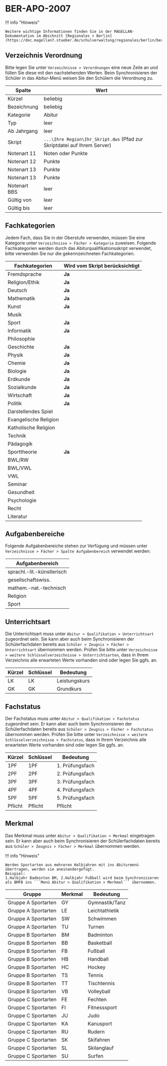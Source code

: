 # BER-APO-2007

!!! info "Hinweis"

    Weitere wichtige Informationen finden Sie in der MAGELLAN-Dokumentation im Abschnitt [Regionales > Berlin](https://doc.magellan7.stueber.de/schulverwaltung/regionales/berlin/berlin/)!

## Verzeichnis Verordnung

Bitte legen Sie unter ```Verzeichnisse > Verordnungen``` eine neue Zeile an und füllen Sie diese mit den nachstehenden Werten. Beim Synchronisieren der Schüler in das Abitur-Menü weisen Sie den Schülern die Verordnung zu.

|Spalte|Wert|
|--|--|
|Kürzel|beliebig|
|Bezeichnung|beliebig|
|Kategorie|Abitur|
|Typ|leer|
|Ab Jahrgang|leer|
|Skript|```...\Ihre Region\Ihr_Skript.dws``` (Pfad zur Skriptdatei auf Ihrem Server)|
|Notenart 11|Noten oder Punkte|
|Notenart 12|Punkte|
|Notenart 13|Punkte|
|Notenart 13|Punkte|
|Notenart BBS|leer|
|Gültig von |leer|
|Gültig bis|leer|

## Fachkategorien

Jedem Fach, dass Sie in der Oberstufe verwenden, müssen Sie eine Kategorie unter ```Verzeichnisse > Fächer > Kategorie``` zuweisen.
Folgende Fachkategorien werden durch das Abiturqualifikationsskript verwendet, bitte verwenden Sie nur die gekennzeichneten Fachkategorien.

|Fachkategorien|Wird vom Skript berücksichtigt|
|--|--|
|Fremdsprache|**Ja**|
|Religion/Ethik|**Ja**|
|Deutsch|**Ja**|
|Mathematik|**Ja**|
|Kunst|**Ja**|
|Musik||
|Sport|**Ja**|
|Informatik|**Ja**|
|Philosophie||
|Geschichte|**Ja**|
|Physik|**Ja**|
|Chemie|**Ja**|
|Biologie|**Ja**|
|Erdkunde|**Ja**|
|Sozialkunde|**Ja**|
|Wirtschaft|**Ja**|
|Politik|**Ja**|
|Darstellendes Spiel||
|Evangelische Religion||
|Katholische Religion||
|Technik||
|Pädagogik||
|Sporttheorie|**Ja**|
|BWL/RW||
|BWL/VWL||
|VWL||
|Seminar||
|Gesundheit||
|Psychologie||
|Recht||
|Literatur|||

## Aufgabenbereiche

Folgende Aufgabenbereiche stehen zur Verfügung und müssen unter ```Verzeichnisse > Fächer > Spalte Aufgabenbereich``` verwendet werden:

|Aufgabenbereich|
|--|
|sprachl.-lit.-künstlerisch|
|gesellschaftswiss.|
|mathem.-nat.-technisch|
|Religion|
|Sport|

## Unterrichtsart

Die Unterrichtsart muss unter ```Abitur > Qualifikation > Unterrichtsart``` zugeordnet sein. Sie kann aber auch beim Synchronisieren der Schülerfachdaten bereits aus ```Schüler > Zeugnis > Fächer > Unterrichtsart``` übernommen werden.
Prüfen Sie bitte unter ```Verzeichnisse > weitere Schlüsselverzeichnisse > Unterrichtsarten```,  dass in Ihrem Verzeichnis alle erwarteten Werte vorhanden sind oder legen Sie ggfs. an.

|Kürzel| Schlüssel |Bedeutung|
|--|--|--|
|LK|LK|Leistungskurs|
|GK|GK|Grundkurs|

## Fachstatus

Der Fachstatus muss unter ```Abitur > Qualifikation > Fachstatus``` zugeordnet sein. Er kann aber auch beim Synchronisieren der Schülerfachdaten bereits aus ```Schüler > Zeugnis > Fächer > Fachstatus``` übernommen werden.
Prüfen Sie bitte unter ```Verzeichnisse > weitere Schlüsselverzeichnisse > Fachstatus```,  dass in Ihrem Verzeichnis alle erwarteten Werte vorhanden sind oder legen Sie ggfs. an.

|Kürzel |Schlüssel |Bedeutung|
|--|--|--|
|1PF|1PF|1. Prüfungsfach|
|2PF|2PF|2. Prüfungsfach|
|3PF|3PF|3. Prüfungsfach|
|4PF|4PF|4. Prüfungsfach|
|5PF|5PF|5. Prüfungsfach|
|Pflicht|Pflicht|Pflicht|

## Merkmal

Das Merkmal muss unter ```Abitur > Qualifikation > Merkmal``` eingetragen sein. Er kann aber auch beim Synchronisieren der Schülerfachdaten bereits aus ```Schüler > Zeugnis > Fächer > Merkmal``` übernommen werden.

!!! info "Hinweis"

    Werden Sportarten aus mehreren Halbjahren mit ins Abiturmenü übertragen, werden sie aneinandergefügt.
    Beispiel: 
    1.Halbjahr Badminton BM, 2.Halbjahr Fußball wird beim Synchronisieren als BMFB ins ```Menü Abitur > Qualifikation > Merkmal``` übernommen.

|Gruppe|Merkmal|Bedeutung|
|--|--|--|
|Gruppe A Sportarten|GY|Gymnastik/Tanz|
|Gruppe A Sportarten|LE|Leichtathletik|
|Gruppe A Sportarten|SW|Schwimmen|
|Gruppe A Sportarten|TU|Turnen|
|Gruppe B Sportarten|BM|Badminton|
|Gruppe B Sportarten|BB|Basketball|
|Gruppe B Sportarten|FB|Fußball|
|Gruppe B Sportarten|HB|Handball|
|Gruppe B Sportarten|HC|Hockey|
|Gruppe B Sportarten|TS|Tennis|
|Gruppe B Sportarten|TT|Tischtennis|
|Gruppe B Sportarten|VB|Volleyball|
|Gruppe C Sportarten|FE|Fechten|
|Gruppe C Sportarten|FI|Fitnesssport|
|Gruppe C Sportarten|JU|Judo|
|Gruppe C Sportarten|KA|Kanusport|
|Gruppe C Sportarten|RU|Rudern|
|Gruppe C Sportarten|SK|Skifahren|
|Gruppe C Sportarten|SL|Skilanglauf|
|Gruppe C Sportarten|SU|Surfen|
